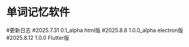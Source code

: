 # 单词记忆软件 
#更新日志
#2025.7.31   0.1_alpha  html版
#2025.8.8   1.0.0_alpha electron版
#2025.8.12   1.0.0 Flutter版


